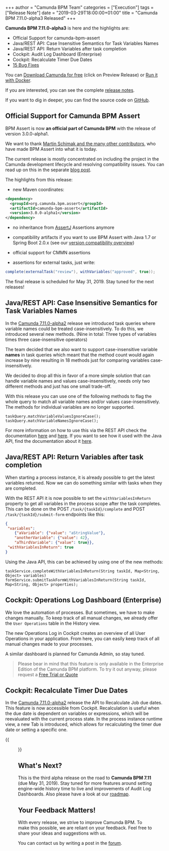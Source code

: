 +++
author = "Camunda BPM Team"
categories = ["Execution"]
tags = ["Release Note"]
date = "2019-03-29T18:00:00+01:00"
title = "Camunda BPM 7.11.0-alpha3 Released"
+++

**Camunda BPM 7.11.0-alpha3** is here and the highlights are:

* Official Support for camunda-bpm-assert
* Java/REST API: Case Insensitive Semantics for Task Variables Names
* Java/REST API: Return Variables after task completion
* Cockpit: Audit Log Dashboard (Enterprise)
* Cockpit: Recalculate Timer Due Dates
* [15 Bug Fixes](https://app.camunda.com/jira/issues/?jql=issuetype%20%3D%20%22Bug%20Report%22%20AND%20fixVersion%20%3D%207.11.0-alpha3)

You can [Download Camunda for free](https://camunda.com/download/) (click on Preview Release) or [Run it with Docker](https://hub.docker.com/r/camunda/camunda-bpm-platform/).


If you are interested, you can see the complete [release notes](https://app.camunda.com/jira/secure/ReleaseNote.jspa?projectId=10230&version=15384).

If you want to dig in deeper, you can find the source code on [GitHub](https://github.com/camunda/camunda-bpm-platform/releases/tag/7.11.0-alpha3).

<!--more-->

## Official Support for Camunda BPM Assert

BPM Assert is now **an official part of Camunda BPM** with the release of version 3.0.0-alpha1.

We want to thank [Martin Schimak and the many other contributors](https://github.com/camunda/camunda-bpm-assert/graphs/contributors), who have made BPM Assert into what it is today.

The current release is mostly concentrated on including the project in the Camunda development lifecycle and resolving compatibility issues. You can read up on this in the separate [blog post](https://blog.camunda.com/post/2019/03/camunda-bpm-assert-300-alpha1-released/).

The highlights from this release:

* new Maven coordinates:
```xml
<dependency>
  <groupId>org.camunda.bpm.assert</groupId>
  <artifactId>camunda-bpm-assert</artifactId>
  <version>3.0.0-alpha1</version>
</dependency>
```

* no inheritance from [AssertJ](http://joel-costigliola.github.io/assertj/) Assertions anymore

* compatibility artifacts if you want to use BPM Assert with Java 1.7 or Spring Boot 2.0.x (see our [version compatibility overview](https://docs.camunda.org/manual/develop/user-guide/testing/#assertions-version-compatibility))

* official support for CMMN assertions

* assertions for external tasks, just write:
```java
complete(externalTask("review"), withVariables("approved", true));
```

The final release is scheduled for May 31, 2019. Stay tuned for the next releases!

## Java/REST API: Case Insensitive Semantics for Task Variables Names
In the [Camunda 7.11.0-alpha2](../camunda-bpm-7110-alpha2-released) release we introduced task queries where variable names could be treated case-insensitively. To do this, we introduced several new methods. (Nine in total: Three types of variables times three case-insensitive operators)

The team decided that we also want to support case-insensitive variable **names** in task queries which meant that the method count would again increase by nine resulting in 18 methods just for comparing variables case-insensitively.

We decided to drop all this in favor of a more simple solution that can handle variable names and values case-insensitively, needs only two different methods and just has one small trade-off.

With this release you can use one of the following methods to flag the whole query to match all variable names and/or values case-insensitively. The methods for individual variables are no longer supported.
```
taskQuery.matchVariableValuesIgnoreCase();
taskQuery.matchVariableNamesIgnoreCase();
```
For more information on how to use this via the REST API check the documentation [here](https://docs.camunda.org/manual/latest/reference/rest/task/post-query/) and [here](https://docs.camunda.org/manual/latest/reference/rest/task/get-query/). If you want to see how it used with the Java API, find the documentation about it [here](https://docs.camunda.org/javadoc/camunda-bpm-platform/7.11/org/camunda/bpm/engine/task/TaskQuery.html).

## Java/REST API: Return Variables after task completion
When starting a process instance, it is already possible to get the latest variables returned. Now we can do something similar with tasks when they are completed.

With the REST API it is now possible to set the `withVariablesInReturn` property to get all variables in the process scope after the task completes. This can be done on the POST `/task/{taskId}/complete` and POST `/task/{taskId}/submit-form` endpoints like this:
```json
{
 "variables":
    {"aVariable": {"value": "aStringValue"},
    "anotherVariable": {"value": 42},
    "aThirdVariable": {"value": true}},
 "withVariablesInReturn": true
}
```

Using the Java API, this can be achieved by using one of the new methods:
```
taskService.completeWithVariablesInReturn(String taskId, Map<String, Object> variables)
formService.submitTaskFormWithVariablesInReturn(String taskId, Map<String, Object> properties);
```


## Cockpit: Operations Log Dashboard (Enterprise)
We love the automation of processes. But sometimes, we have to make changes manually. To keep track of all manual changes, we already offer the `User Operations` table in the History view.

The new Operations Log in Cockpit creates an overview of all User Operations in your application. From here, you can easily keep track of all manual changes made to your processes.

A similar dashboard is planned for Camunda Admin, so stay tuned.

> Please bear in mind that this feature is only available in the Enterprise Edition of the Camunda BPM platform. To try it out anyway, please request a [Free Trial or Quote](https://camunda.com/enterprise/)



## Cockpit: Recalculate Timer Due Dates
In the [Camunda 7.11.0-alpha2](../camunda-bpm-7110-alpha2-released) release the API to Recalculate Job due dates. This feature is now accessible from Cockpit. Recalculation is useful when the due date is dependent on variables or expressions, which will be reevaluated with the current process state. In the process instance runtime view, a new Tab is introduced, which allows for recalculating the timer due date or setting a specific one.

{{<figure src="timer_recalculation.png" alt="Screenshot of the Recalculation Dialog in Cockpit">}}

<!--no-more-->

## What's Next?

This is the third alpha release on the road to **Camunda BPM 7.11** (due May 31, 2019). Stay tuned for more features around setting engine-wide history time to live and improvements of Audit Log Dashboards. Also please have a look at our [roadmap](https://camunda.com/learn/community/#roadmap).

## Your Feedback Matters!

With every release, we strive to improve Camunda BPM. To make this possible, we are reliant on your feedback. Feel free to share your ideas and suggestions with us.

You can contact us by writing a post in the [forum](https://forum.camunda.org/).

